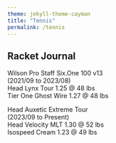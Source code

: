 ```yaml
---
theme: jekyll-theme-cayman
title: "Tennis"
permalink: /tennis
---
```


## Racket Journal

Wilson Pro Staff Six.One 100 v13 <br />
(2021/09 to 2023/08) <br />
Head Lynx Tour 1.25 @ 48 lbs <br />
Tier One Ghost Wire 1.27 @ 48 lbs <br />

Head Auxetic Extreme Tour <br />
(2023/09 to Present) <br />
Head Velocity MLT 1.30 @ 52 lbs <br />
Isospeed Cream 1.23 @ 49 lbs <br />
